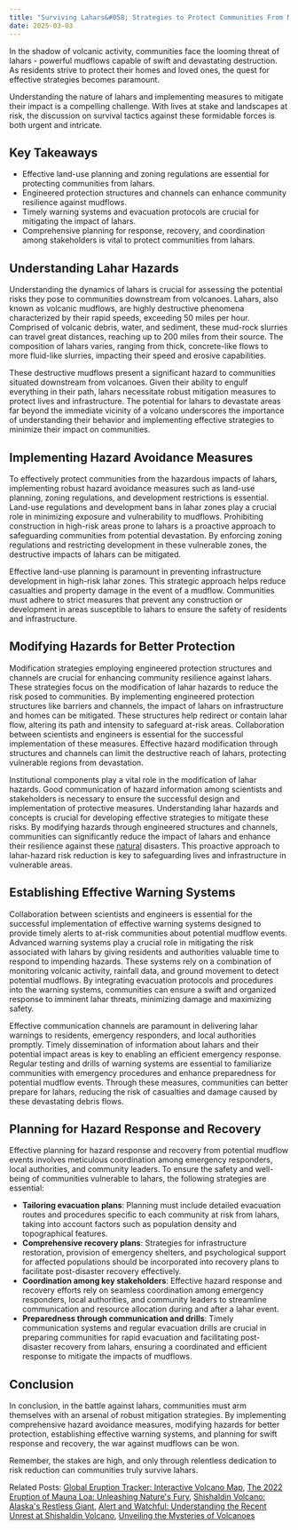 ```yaml
---
title: "Surviving Lahars&#058; Strategies to Protect Communities From Mudflows"
date: 2025-03-03
---
```


In the shadow of volcanic activity, communities face the looming threat of lahars - powerful mudflows capable of swift and devastating destruction. As residents strive to protect their homes and loved ones, the quest for effective strategies becomes paramount.

Understanding the nature of lahars and implementing measures to mitigate their impact is a compelling challenge. With lives at stake and landscapes at risk, the discussion on survival tactics against these formidable forces is both urgent and intricate.

## Key Takeaways

- Effective land-use planning and zoning regulations are essential for protecting communities from lahars.
- Engineered protection structures and channels can enhance community resilience against mudflows.
- Timely warning systems and evacuation protocols are crucial for mitigating the impact of lahars.
- Comprehensive planning for response, recovery, and coordination among stakeholders is vital to protect communities from lahars.

## Understanding Lahar Hazards

Understanding the dynamics of lahars is crucial for assessing the potential risks they pose to communities downstream from volcanoes. Lahars, also known as volcanic mudflows, are highly destructive phenomena characterized by their rapid speeds, exceeding 50 miles per hour. Comprised of volcanic debris, water, and sediment, these mud-rock slurries can travel great distances, reaching up to 200 miles from their source. The composition of lahars varies, ranging from thick, concrete-like flows to more fluid-like slurries, impacting their speed and erosive capabilities.

These destructive mudflows present a significant hazard to communities situated downstream from volcanoes. Given their ability to engulf everything in their path, lahars necessitate robust mitigation measures to protect lives and infrastructure. The potential for lahars to devastate areas far beyond the immediate vicinity of a volcano underscores the importance of understanding their behavior and implementing effective strategies to minimize their impact on communities.

## Implementing Hazard Avoidance Measures

To effectively protect communities from the hazardous impacts of lahars, implementing robust hazard avoidance measures such as land-use planning, zoning regulations, and development restrictions is essential. Land-use regulations and development bans in lahar zones play a crucial role in minimizing exposure and vulnerability to mudflows. Prohibiting construction in high-risk areas prone to lahars is a proactive approach to safeguarding communities from potential devastation. By enforcing zoning regulations and restricting development in these vulnerable zones, the destructive impacts of lahars can be mitigated.

Effective land-use planning is paramount in preventing infrastructure development in high-risk lahar zones. This strategic approach helps reduce casualties and property damage in the event of a mudflow. Communities must adhere to strict measures that prevent any construction or development in areas susceptible to lahars to ensure the safety of residents and infrastructure.

## Modifying Hazards for Better Protection

Modification strategies employing engineered protection structures and channels are crucial for enhancing community resilience against lahars. These strategies focus on the modification of lahar hazards to reduce the risk posed to communities. By implementing engineered protection structures like barriers and channels, the impact of lahars on infrastructure and homes can be mitigated. These structures help redirect or contain lahar flow, altering its path and intensity to safeguard at-risk areas. Collaboration between scientists and engineers is essential for the successful implementation of these measures. Effective hazard modification through structures and channels can limit the destructive reach of lahars, protecting vulnerable regions from devastation.

Institutional components play a vital role in the modification of lahar hazards. Good communication of hazard information among scientists and stakeholders is necessary to ensure the successful design and implementation of protective measures. Understanding lahar hazards and concepts is crucial for developing effective strategies to mitigate these risks. By modifying hazards through engineered structures and channels, communities can significantly reduce the impact of lahars and enhance their resilience against these [natural](https://magmamatters.com/the-art-and-science-of-volcano-monitoring/ "The Art and Science of Volcano Monitoring") disasters. This proactive approach to lahar-hazard risk reduction is key to safeguarding lives and infrastructure in vulnerable areas.

## Establishing Effective Warning Systems

Collaboration between scientists and engineers is essential for the successful implementation of effective warning systems designed to provide timely alerts to at-risk communities about potential mudflow events. Advanced warning systems play a crucial role in mitigating the risk associated with lahars by giving residents and authorities valuable time to respond to impending hazards. These systems rely on a combination of monitoring volcanic activity, rainfall data, and ground movement to detect potential mudflows. By integrating evacuation protocols and procedures into the warning systems, communities can ensure a swift and organized response to imminent lahar threats, minimizing damage and maximizing safety.

Effective communication channels are paramount in delivering lahar warnings to residents, emergency responders, and local authorities promptly. Timely dissemination of information about lahars and their potential impact areas is key to enabling an efficient emergency response. Regular testing and drills of warning systems are essential to familiarize communities with emergency procedures and enhance preparedness for potential mudflow events. Through these measures, communities can better prepare for lahars, reducing the risk of casualties and damage caused by these devastating debris flows.

## Planning for Hazard Response and Recovery

Effective planning for hazard response and recovery from potential mudflow events involves meticulous coordination among emergency responders, local authorities, and community leaders. To ensure the safety and well-being of communities vulnerable to lahars, the following strategies are essential:

- **Tailoring evacuation plans**: Planning must include detailed evacuation routes and procedures specific to each community at risk from lahars, taking into account factors such as population density and topographical features.
- **Comprehensive recovery plans**: Strategies for infrastructure restoration, provision of emergency shelters, and psychological support for affected populations should be incorporated into recovery plans to facilitate post-disaster recovery effectively.
- **Coordination among key stakeholders**: Effective hazard response and recovery efforts rely on seamless coordination among emergency responders, local authorities, and community leaders to streamline communication and resource allocation during and after a lahar event.
- **Preparedness through communication and drills**: Timely communication systems and regular evacuation drills are crucial in preparing communities for rapid evacuation and facilitating post-disaster recovery from lahars, ensuring a coordinated and efficient response to mitigate the impacts of mudflows.

## Conclusion

In conclusion, in the battle against lahars, communities must arm themselves with an arsenal of robust mitigation strategies. By implementing comprehensive hazard avoidance measures, modifying hazards for better protection, establishing effective warning systems, and planning for swift response and recovery, the war against mudflows can be won.

Remember, the stakes are high, and only through relentless dedication to risk reduction can communities truly survive lahars.

Related Posts: [Global Eruption Tracker: Interactive Volcano Map](https://magmamatters.com/global-eruption-tracker-interactive-volcano-map/), [The 2022 Eruption of Mauna Loa: Unleashing Nature's Fury](https://magmamatters.com/the-2022-eruption-of-mauna-loa-unleashing-natures-fury/), [Shishaldin Volcano: Alaska's Restless Giant](https://magmamatters.com/shishaldin-volcano-alaskas-restless-giant/), [Alert and Watchful: Understanding the Recent Unrest at Shishaldin Volcano](https://magmamatters.com/alert-and-watchful-understanding-the-recent-unrest-at-shishaldin-volcano/), [Unveiling the Mysteries of Volcanoes](https://magmamatters.com/unveiling-the-mysteries-of-volcanoes/)
